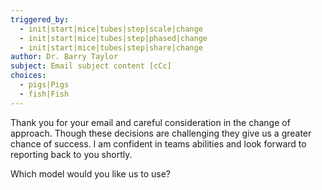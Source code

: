 ```yaml
---
triggered_by:
  - init|start|mice|tubes|step|scale|change
  - init|start|mice|tubes|step|phased|change
  - init|start|mice|tubes|step|share|change
author: Dr. Barry Taylor
subject: Email subject content [cCc]
choices:
  - pigs|Pigs
  - fish|Fish
---
```

Thank you for your email and careful consideration in the change of approach. Though these decisions are challenging they give us a greater chance of success. I am confident in teams abilities and look forward to reporting back to you shortly.

Which model would you like us to use?

